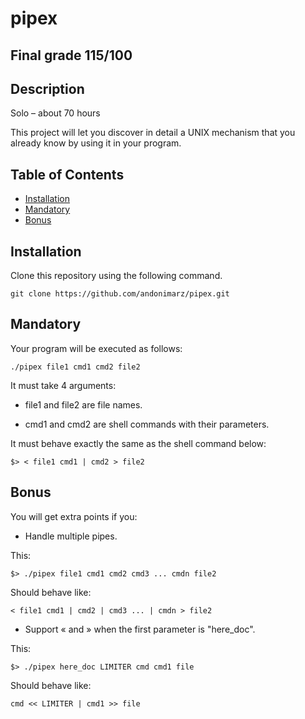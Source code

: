 # pipex

## Final grade 115/100
  
## Description
  Solo – about 70 hours

This project will let you discover in detail a UNIX mechanism that you already know by using it in your program.

## Table of Contents

- [Installation](#installation)
- [Mandatory](#Mandatory)
- [Bonus](#Bonus)

## Installation

Clone this repository using the following command.

    git clone https://github.com/andonimarz/pipex.git

## Mandatory

Your program will be executed as follows:

    ./pipex file1 cmd1 cmd2 file2

It must take 4 arguments:

- file1 and file2 are file names.

- cmd1 and cmd2 are shell commands with their parameters.

It must behave exactly the same as the shell command below:

    $> < file1 cmd1 | cmd2 > file2

## Bonus

You will get extra points if you:

- Handle multiple pipes.

This:

    $> ./pipex file1 cmd1 cmd2 cmd3 ... cmdn file2

Should behave like:

    < file1 cmd1 | cmd2 | cmd3 ... | cmdn > file2

- Support « and » when the first parameter is "here_doc".

This:

    $> ./pipex here_doc LIMITER cmd cmd1 file

Should behave like:

    cmd << LIMITER | cmd1 >> file
    
